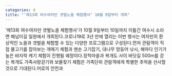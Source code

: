 ```yaml
---
categories: d
title: "‘제13회 여수여자만 갯벌노을 체험행사’ 10월 9일부터 개최"
---
```

‘제13회 여수여자만 갯벌노을 체험행사’가 10월 9일부터 10일까지 이틀간 여수시 소라면 해넘이길 일원에서 개최된다.코로나19로 3년 만에 열리는 이번 행사는 여자만의 환상적인 노을과 갯벌을 체험할 수 있는 다양한 프로그램으로 구성된다.먼저 관람객이 직접 물고기를 잡아보는 개매기 체험과 맨손 고기잡기, 대나무 망둥어 낚시, 해마다 인기가 높은 바지락 캐기 체험이 진행될 예정이다.장척마을과 복개도 사이 바닷길 500m를 걷는 복개도 가족사랑걷기와 보물찾기 체험은 가족단위 관람객에게 특별한 추억을 선사할 것으로 기대된다.어로의 안전과